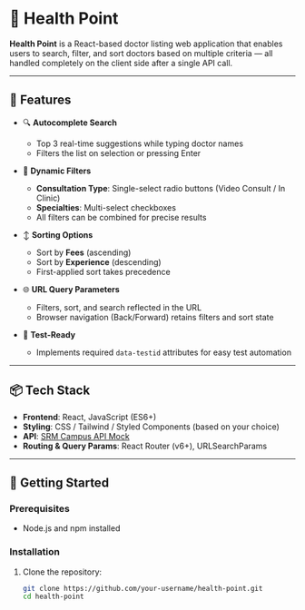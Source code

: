 # 🏥 Health Point

**Health Point** is a React-based doctor listing web application that enables users to search, filter, and sort doctors based on multiple criteria — all handled completely on the client side after a single API call.

---

## 🚀 Features

- 🔍 **Autocomplete Search**
  - Top 3 real-time suggestions while typing doctor names
  - Filters the list on selection or pressing Enter

- 🧪 **Dynamic Filters**
  - **Consultation Type**: Single-select radio buttons (Video Consult / In Clinic)
  - **Specialties**: Multi-select checkboxes
  - All filters can be combined for precise results

- ↕️ **Sorting Options**
  - Sort by **Fees** (ascending)
  - Sort by **Experience** (descending)
  - First-applied sort takes precedence

- 🌐 **URL Query Parameters**
  - Filters, sort, and search reflected in the URL
  - Browser navigation (Back/Forward) retains filters and sort state

- 🧪 **Test-Ready**
  - Implements required `data-testid` attributes for easy test automation

---

## 📦 Tech Stack

- **Frontend**: React, JavaScript (ES6+)
- **Styling**: CSS / Tailwind / Styled Components (based on your choice)
- **API**: [SRM Campus API Mock](https://srijandubey.github.io/campus-api-mock/SRM-C1-25.json)
- **Routing & Query Params**: React Router (v6+), URLSearchParams

---

## 🧰 Getting Started

### Prerequisites

- Node.js and npm installed

### Installation

1. Clone the repository:
   ```bash
   git clone https://github.com/your-username/health-point.git
   cd health-point
